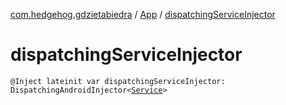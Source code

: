 [com.hedgehog.gdzietabiedra](../index.md) / [App](index.md) / [dispatchingServiceInjector](./dispatching-service-injector.md)

# dispatchingServiceInjector

`@Inject lateinit var dispatchingServiceInjector: DispatchingAndroidInjector<`[`Service`](https://developer.android.com/reference/android/app/Service.html)`>`